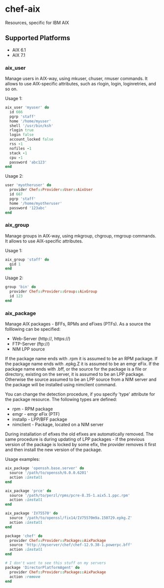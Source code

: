 # chef-aix

Resources, specific for IBM AIX

## Supported Platforms

* AIX 6.1
* AIX 7.1

### aix_user

Manage users in AIX-way, using mkuser, chuser, rmuser commands. It allows to
use AIX-specific attributes, such as rlogin, login, loginretries, and so on.

Usage 1:

```ruby
aix_user 'myuser' do
  id 666
  pgrp 'staff'
  home '/home/myuser'
  shell '/usr/bin/ksh'
  rlogin true
  login false
  account_locked false
  rss -1
  nofiles -1
  stack -1
  cpu -1
  password 'abc123'
end
```

Usage 2:

```ruby
user 'myotheruser' do
  provider Chef::Provider::User::AixUser
  id 667
  pgrp 'staff'
  home '/home/myotheruser'
  password '123abc'
end
```

### aix_group

Manage groups in AIX-way, using mkgroup, chgroup, rmgroup commands. It allows
to use AIX-specific attributes.

Usage 1:

```ruby
aix_group 'staff' do
  gid 1
end
```

Usage 2:

```ruby
group 'bin' do
  provider Chef::Provider::Group::AixGroup
  id 123
end
```

### aix_package

Manage AIX packages - BFFs, RPMs and eFixes (PTFs). As a source
the folllowing can be specified:

   * Web-Server (http://, https://)
   * FTP-Server (ftp://)
   * NIM LPP source

If the package name ends with .rpm it is assumed to be an RPM package.
If the package name ends with .epkg.Z it is assumed to be an emgr eFix.
If the package name ends with .bff, or the source for the package is
a file or directory, existing on the server, it is assumed to be an LPP
package. 
Otherwise the source assumed to be an LPP source from a NIM server and
the package will be installed using nimclient command.

You can change the detection procedure, if you specify 'type' attribute
for the package resource. The following types are defined:

   * rpm - RPM package
   * emgr - emgr eFix (PTF)
   * installp - LPP/BFF package
   * nimclient - Package, located on a NIM server

During installation of efixes the old efixes are automatically removed.
The same procedure is during updating of LPP packages - if the previous
version of the package is locked by some efix, the provider removes it
first and then install the new version of the package.

Usage examples:

```ruby
aix_package 'openssh.base.server' do
  source '/path/to/openssh/6.0.0.6201'
  action :install
end
```

```ruby
aix_package 'prce' do
  source '/path/to/perzl/rpms/pcre-8.35-1.aix5.1.ppc.rpm'
  action :install
end
```

```ruby
aix_package 'IV75570' do
  source '/path/to/openssl/fix14/IV75570m9a.150729.epkg.Z'
  action :install
end
```

```ruby
package 'chef' do
  provider Chef::Provider::Package::AixPackage
  source 'http://myserver/chef/chef-12.9.38-1.powerpc.bff'
  action :install
end
```

```ruby
# I don't want to see this stuff on my servers
package 'DirectorPlatformAgent' do
  provider Chef::Provider::Package::AixPackage
  action :remove
end
```
